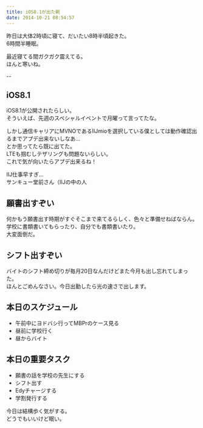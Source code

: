 ```yaml
---
title: iOS8.1が出た朝
date: 2014-10-21 08:54:57
---
```


昨日は大体2時頃に寝て、だいたい8時半頃起きた。  
6時間半睡眠。

最近寝てる間ガクガク震えてる。  
ほんと寒いね。

--

## iOS8.1
iOS8.1が公開されたらしい。  
そういえば、先週のスペシャルイベントで月曜って言ってたな。

しかし通信キャリアにMVNOであるIIJmioを選択している僕としては動作確認出るまでアプデ出来ないしなあ...  
とか思ってたら既に出てた。  
LTEも掴むしテザリングも問題ないらしい。  
これで気が向いたらアプデ出来るね！

IIJ仕事早すぎ...  
サンキュー堂前さん（IIJの中の人

## 願書出すぞい
何かもう願書出す時期がすぐそこまで来てるらしく、色々と準備せねばならん。  
学校に書類書いてもらったり、自分でも書類書いたり。  
大変面倒だ。

## シフト出すぞい
バイトのシフト締め切りが毎月20日なんだけどまた今月も出し忘れてしまった。  
ほんとごめんなさい。今日出勤したら光の速さで出します。

## 本日のスケジュール
- 午前中にヨドバシ行ってMBPrのケース見る
- 昼前に学校行く
- 昼からバイト

## 本日の重要タスク
- 願書の話を学校の先生にする
- シフト出す
- Edyチャージする
- 学割発行する

今日は結構歩く気がする。  
どうでもいいけど眠い。